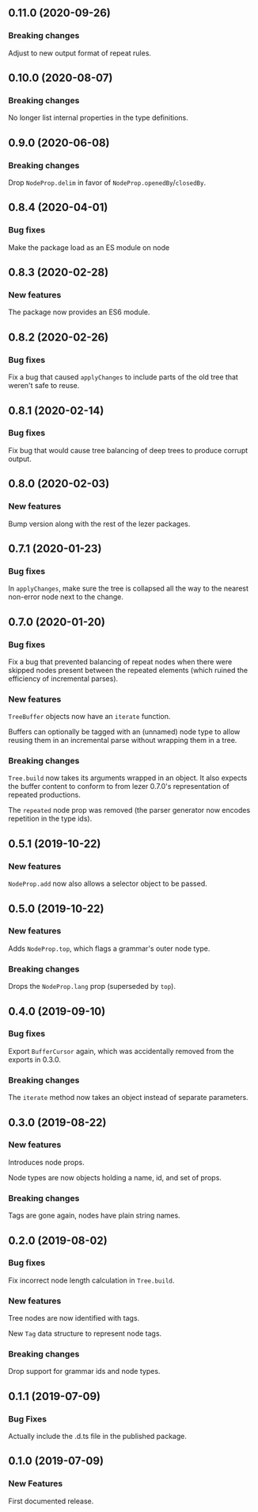 ## 0.11.0 (2020-09-26)

### Breaking changes

Adjust to new output format of repeat rules.

## 0.10.0 (2020-08-07)

### Breaking changes

No longer list internal properties in the type definitions.

## 0.9.0 (2020-06-08)

### Breaking changes

Drop `NodeProp.delim` in favor of `NodeProp.openedBy`/`closedBy`.

## 0.8.4 (2020-04-01)

### Bug fixes

Make the package load as an ES module on node

## 0.8.3 (2020-02-28)

### New features

The package now provides an ES6 module.

## 0.8.2 (2020-02-26)

### Bug fixes

Fix a bug that caused `applyChanges` to include parts of the old tree that weren't safe to reuse.

## 0.8.1 (2020-02-14)

### Bug fixes

Fix bug that would cause tree balancing of deep trees to produce corrupt output.

## 0.8.0 (2020-02-03)

### New features

Bump version along with the rest of the lezer packages.

## 0.7.1 (2020-01-23)

### Bug fixes

In `applyChanges`, make sure the tree is collapsed all the way to the
nearest non-error node next to the change.

## 0.7.0 (2020-01-20)

### Bug fixes

Fix a bug that prevented balancing of repeat nodes when there were skipped nodes present between the repeated elements (which ruined the efficiency of incremental parses).

### New features

`TreeBuffer` objects now have an `iterate` function.

Buffers can optionally be tagged with an (unnamed) node type to allow reusing them in an incremental parse without wrapping them in a tree.

### Breaking changes

`Tree.build` now takes its arguments wrapped in an object. It also expects the buffer content to conform to from lezer 0.7.0's representation of repeated productions.

The `repeated` node prop was removed (the parser generator now encodes repetition in the type ids).

## 0.5.1 (2019-10-22)

### New features

`NodeProp.add` now also allows a selector object to be passed.

## 0.5.0 (2019-10-22)

### New features

Adds `NodeProp.top`, which flags a grammar's outer node type.

### Breaking changes

Drops the `NodeProp.lang` prop (superseded by `top`).

## 0.4.0 (2019-09-10)

### Bug fixes

Export `BufferCursor` again, which was accidentally removed from the exports in 0.3.0.

### Breaking changes

The `iterate` method now takes an object instead of separate parameters.

## 0.3.0 (2019-08-22)

### New features

Introduces node props.

Node types are now objects holding a name, id, and set of props.

### Breaking changes

Tags are gone again, nodes have plain string names.

## 0.2.0 (2019-08-02)

### Bug fixes

Fix incorrect node length calculation in `Tree.build`.

### New features

Tree nodes are now identified with tags.

New `Tag` data structure to represent node tags.

### Breaking changes

Drop support for grammar ids and node types.

## 0.1.1 (2019-07-09)

### Bug Fixes

Actually include the .d.ts file in the published package.

## 0.1.0 (2019-07-09)

### New Features

First documented release.
